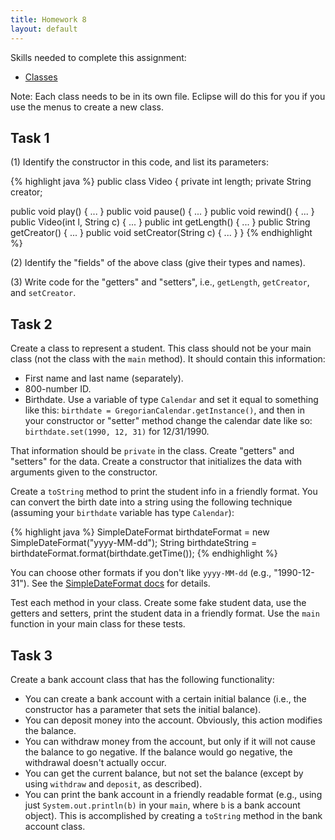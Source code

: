 ```yaml
---
title: Homework 8
layout: default
---
```


Skills needed to complete this assignment:

- [Classes](/lecture/classes.html)

Note: Each class needs to be in its own file. Eclipse will do this for you if you use the menus to create a new class.

## Task 1

(1) Identify the constructor in this code, and list its parameters:

{% highlight java %}
public class Video
{
  private int length;
  private String creator;

  public void play() { ... }
  public void pause() { ... }
  public void rewind() { ... }
  public Video(int l, String c) { ... }
  public int getLength() { ... }
  public String getCreator() { ... }
  public void setCreator(String c) { ... }
}
{% endhighlight %}

(2) Identify the "fields" of the above class (give their types and names).

(3) Write code for the "getters" and "setters", i.e., `getLength`, `getCreator`, and `setCreator`.

## Task 2

Create a class to represent a student. This class should not be your main class (not the class with the `main` method). It should contain this information:

- First name and last name (separately).
- 800-number ID.
- Birthdate. Use a variable of type `Calendar` and set it equal to something like this: `birthdate = GregorianCalendar.getInstance()`, and then in your constructor or "setter" method change the calendar date like so: `birthdate.set(1990, 12, 31)` for 12/31/1990.

That information should be `private` in the class. Create "getters" and "setters" for the data. Create a constructor that initializes the data with arguments given to the constructor.

Create a `toString` method to print the student info in a friendly format. You can convert the birth date into a string using the following technique (assuming your `birthdate` variable has type `Calendar`):

{% highlight java %}
SimpleDateFormat birthdateFormat = new SimpleDateFormat("yyyy-MM-dd");
String birthdateString = birthdateFormat.format(birthdate.getTime());
{% endhighlight %}

You can choose other formats if you don't like `yyyy-MM-dd` (e.g., "1990-12-31"). See the [SimpleDateFormat docs](http://docs.oracle.com/javase/7/docs/api/java/text/SimpleDateFormat.html) for details.

Test each method in your class. Create some fake student data, use the getters and setters, print the student data in a friendly format. Use the `main` function in your main class for these tests.

## Task 3

Create a bank account class that has the following functionality:

- You can create a bank account with a certain initial balance (i.e., the constructor has a parameter that sets the initial balance).
- You can deposit money into the account. Obviously, this action modifies the balance.
- You can withdraw money from the account, but only if it will not cause the balance to go negative. If the balance would go negative, the withdrawal doesn't actually occur.
- You can get the current balance, but not set the balance (except by using `withdraw` and `deposit`, as described).
- You can print the bank account in a friendly readable format (e.g., using just `System.out.println(b)` in your `main`, where `b` is a bank account object). This is accomplished by creating a `toString` method in the bank account class.
